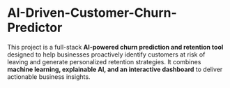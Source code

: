 # AI-Driven-Customer-Churn-Predictor
This project is a full-stack **AI-powered churn prediction and retention tool** designed to help businesses proactively identify customers at risk of leaving and generate personalized retention strategies. It combines **machine learning, explainable AI, and an interactive dashboard** to deliver actionable business insights.
